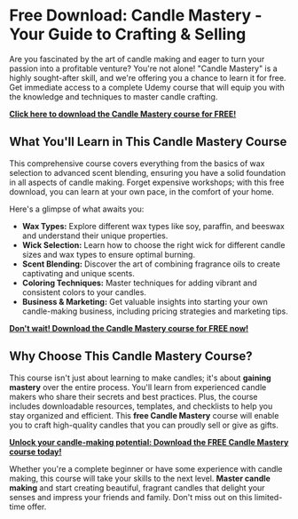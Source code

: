 # Free Download: Candle Mastery - Your Guide to Crafting & Selling

Are you fascinated by the art of candle making and eager to turn your passion into a profitable venture? You're not alone! "Candle Mastery" is a highly sought-after skill, and we're offering you a chance to learn it for free. Get immediate access to a complete Udemy course that will equip you with the knowledge and techniques to master candle crafting.

[**Click here to download the Candle Mastery course for FREE!**](https://udemywork.com/candle-mastery)

## What You'll Learn in This Candle Mastery Course

This comprehensive course covers everything from the basics of wax selection to advanced scent blending, ensuring you have a solid foundation in all aspects of candle making. Forget expensive workshops; with this free download, you can learn at your own pace, in the comfort of your home.

Here's a glimpse of what awaits you:

*   **Wax Types:** Explore different wax types like soy, paraffin, and beeswax and understand their unique properties.
*   **Wick Selection:** Learn how to choose the right wick for different candle sizes and wax types to ensure optimal burning.
*   **Scent Blending:** Discover the art of combining fragrance oils to create captivating and unique scents.
*   **Coloring Techniques:** Master techniques for adding vibrant and consistent colors to your candles.
*   **Business & Marketing:** Get valuable insights into starting your own candle-making business, including pricing strategies and marketing tips.

[**Don't wait! Download the Candle Mastery course for FREE now!**](https://udemywork.com/candle-mastery)

## Why Choose This Candle Mastery Course?

This course isn't just about learning to make candles; it's about **gaining mastery** over the entire process. You'll learn from experienced candle makers who share their secrets and best practices. Plus, the course includes downloadable resources, templates, and checklists to help you stay organized and efficient. This **free Candle Mastery** course will enable you to craft high-quality candles that you can proudly sell or give as gifts.

[**Unlock your candle-making potential: Download the FREE Candle Mastery course today!**](https://udemywork.com/candle-mastery)

Whether you're a complete beginner or have some experience with candle making, this course will take your skills to the next level. **Master candle making** and start creating beautiful, fragrant candles that delight your senses and impress your friends and family. Don't miss out on this limited-time offer.
